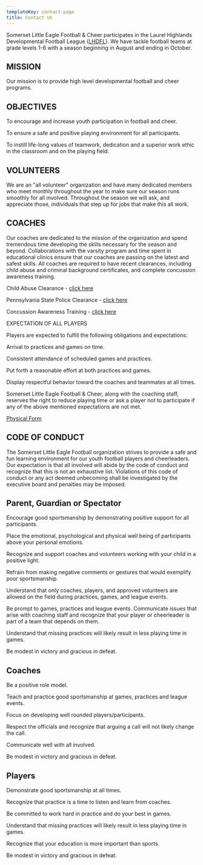 ```yaml
---
templateKey: contact-page
title: Contact Us
---
```


Somerset Little Eagle Football & Cheer participates in the Laurel Highlands Developmental Football League ([LHDFL](http://lhdfl.com/)). We have tackle football teams at grade levels 1-6 with a season beginning in August and ending in October.

## MISSION

Our mission is to provide high level developmental football and cheer programs.

## OBJECTIVES

To encourage and increase youth participation in football and cheer.

To ensure a safe and positive playing environment for all participants.

To instill life-long values of teamwork, dedication and a superior work ethic in the classroom and on the playing field.

##

## VOLUNTEERS

We are an "all volunteer" organization and have many dedicated members who meet monthly throughout the year to make sure our season runs smoothly for all involved. Throughout the season we will ask, and appreciate those, individuals that step up for jobs that make this all work.

## COACHES

Our coaches are dedicated to the mission of the organization and spend tremendous time developing the skills necessary for the season and beyond. Collaborations with the varsity program and time spent in educational clinics ensure that our coaches are passing on the latest and safest skills. All coaches are required to have recent clearances, including child abuse and criminal background certificates, and complete concussion awareness training.

Child Abuse Clearance - [click here](http://www.dhs.pa.gov/cs/groups/webcontent/documents/form/s_001762.pdf)

Pennsylvania State Police Clearance - [click here](https://epatch.state.pa.us/Home.jsp)

Concussion Awareness Training - [click here](https://www.cdc.gov/headsup/youthsports/coach.html)

EXPECTATION OF ALL PLAYERS

Players are expected to fulfill the following obligations and expectations:

Arrival to practices and games on time.

Consistent attendance of scheduled games and practices.

Put forth a reasonable effort at both practices and games.

Display respectful behavior toward the coaches and teammates at all times.

Somerset Little Eagle Football & Cheer, along with the coaching staff, reserves the right to reduce playing time or ask a player not to participate if any of the above mentioned expectations are not met.

[Physical Form](https://drive.google.com/file/d/1lVSbeAOD5KbewneenmrxsuAs560iZvKf/view?usp=sharing)

## CODE OF CONDUCT

The Somerset Little Eagle Football organization strives to provide a safe and fun learning environment for our youth football players and cheerleaders. Our expectation is that all involved will abide by the code of conduct and recognize that this is not an exhaustive list. Violations of this code of conduct or any act deemed unbecoming shall be investigated by the executive board and penalties may be imposed.

## Parent, Guardian or Spectator

Encourage good sportsmanship by demonstrating positive support for all participants.

Place the emotional, psychological and physical well being of participants above your personal emotions.

Recognize and support coaches and volunteers working with your child in a positive light.

Refrain from making negative comments or gestures that would exemplify poor sportsmanship.

Understand that only coaches, players, and approved volunteers are allowed on the field during practices, games, and league events.

Be prompt to games, practices and league events. Communicate issues that arise with coaching staff and recognize that your player or cheerleader is part of a team that depends on them.

Understand that missing practices will likely result in less playing time in games.

Be modest in victory and gracious in defeat.

## Coaches

Be a positive role model.

Teach and practice good sportsmanship at games, practices and league events.

Focus on developing well rounded players/participants.

Respect the officials and recognize that arguing a call will not likely change the call.

Communicate well with all involved.

Be modest in victory and gracious in defeat.

## Players

Demonstrate good sportsmanship at all times.

Recognize that practice is a time to listen and learn from coaches.

Be committed to work hard in practice and do your best in games.

Understand that missing practices will likely result in less playing time in games.

Recognize that your education is more important than sports.

Be modest in victory and gracious in defeat.
